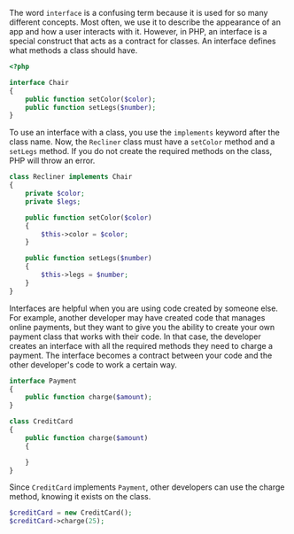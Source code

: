 The word `interface` is a confusing term because it is used for so many different concepts.
Most often, we use it to describe the appearance of an app and how a user interacts with it.
However, in PHP, an interface is a special construct that acts as a contract for classes.
An interface defines what methods a class should have.
```php
<?php

interface Chair
{
    public function setColor($color);
    public function setLegs($number);
}
```

To use an interface with a class, you use the `implements` keyword after the class name.
Now, the `Recliner` class must have a `setColor` method and a `setLegs` method.
If you do not create the required methods on the class, PHP will throw an error.
```php
class Recliner implements Chair
{
    private $color;
    private $legs;

    public function setColor($color)
    {
        $this->color = $color;
    }

    public function setLegs($number)
    {
        $this->legs = $number;
    }
}
```

Interfaces are helpful when you are using code created by someone else.
For example, another developer may have created code that manages online payments, but they want to give you
the ability to create your own payment class that works with their code. In that case, the developer
creates an interface with all the required methods they need to charge a payment. The interface
becomes a contract between your code and the other developer's code to work a certain way.
```php
interface Payment
{
    public function charge($amount);
}

class CreditCard
{
    public function charge($amount)
    {

    }
}
```

Since `CreditCard` implements `Payment`, other developers can use the charge method, knowing it exists on the class.
```php
$creditCard = new CreditCard();
$creditCard->charge(25);
```
